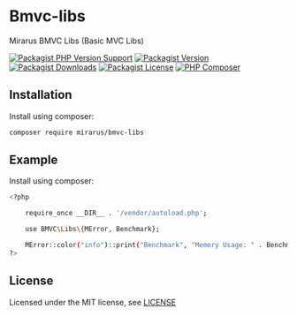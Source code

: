 # Bmvc-libs

Mirarus BMVC Libs (Basic MVC Libs)

[![Packagist PHP Version Support](https://img.shields.io/packagist/php-v/mirarus/bmvc-libs?style=flat-square&logo=php)](https://packagist.org/packages/mirarus/bmvc-libs)
[![Packagist Version](https://img.shields.io/packagist/v/mirarus/bmvc-libs?style=flat-square&logo=packagist)](https://packagist.org/packages/mirarus/bmvc-libs)
[![Packagist Downloads](https://img.shields.io/packagist/dt/mirarus/bmvc-libs?style=flat-square&logo=packagist)](https://packagist.org/packages/mirarus/bmvc-libs)
[![Packagist License](https://img.shields.io/packagist/l/mirarus/bmvc-libs?style=flat-square&logo=packagist)](https://packagist.org/packages/mirarus/bmvc-libs)
[![PHP Composer](https://img.shields.io/github/workflow/status/mirarus/bmvc-libs/PHP%20Composer/main?style=flat-square&logo=php)](https://github.com/mirarus/bmvc-libs/actions/workflows/php.yml)


## Installation

Install using composer:

```bash
composer require mirarus/bmvc-libs
```

## Example

Install using composer:

```bash
<?php

	require_once __DIR__ . '/vendor/autoload.php';

	use BMVC\Libs\{MError, Benchmark};

	MError::color("info")::print("Benchmark", "Memory Usage: " . Benchmark::memory());
?>
```

## License

Licensed under the MIT license, see [LICENSE](LICENSE)
